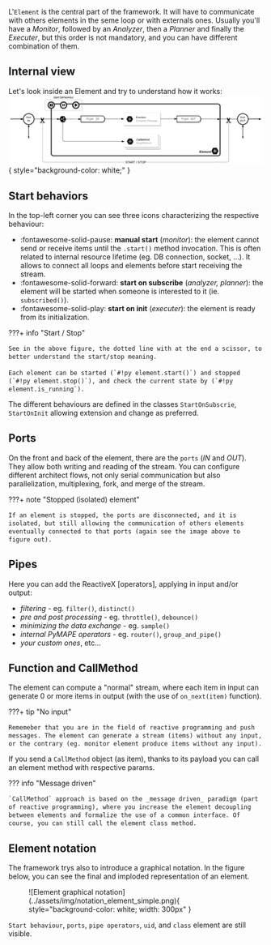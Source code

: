 L'`Element` is the central part of the framework. It will have to communicate with others elements in the seme loop or with externals ones. Usually you'll have a _Monitor_, followed by an _Analyzer_, then a _Planner_ and finally the _Executer_, but this order is not mandatory, and you can have different combination of them. 

## Internal view

Let's look inside an Element and try to understand how it works:
![Element exploded](../assets/img/notation_element_exploded.png){ style="background-color: white;" }

## Start behaviors

In the top-left corner you can see three icons characterizing the respective behaviour:

* :fontawesome-solid-pause: __manual start__ (_monitor_): the element cannot send or receive items until the `.start()` method invocation. This is often related to internal resource lifetime (eg. DB connection, socket, ...). It allows to connect all loops and elements before start receiving the stream.
* :fontawesome-solid-forward: __start on subscribe__ (_analyzer, planner_): the element will be started when someone is interested to it (ie. `subscribed()`).
* :fontawesome-solid-play: __start on init__ (_executer_): the element is ready from its initialization.

???+ info "Start / Stop"
    
    See in the above figure, the dotted line with at the end a scissor, to better understand the start/stop meaning.

    Each element can be started (`#!py element.start()`) and stopped (`#!py element.stop()`), and check the current state by (`#!py element.is_running`).


The different behaviours are defined in the classes `StartOnSubscrie`, `StartOnInit` allowing extension and change as preferred.

## Ports

On the front and back of the element, there are the `ports` (_IN_ and _OUT_). They allow both writing and reading of the stream. You can configure different architect flows, not only serial communication but also parallelization, multiplexing, fork, and merge of the stream.

???+ note "Stopped (isolated) element"    

    If an element is stopped, the ports are disconnected, and it is isolated, but still allowing the communication of others elements eventually connected to that ports (again see the image above to figure out).

## Pipes

Here you can add the ReactiveX [operators], applying in input and/or output:

* _filtering_ - eg. `filter()`, `distinct()`
* _pre and post processing_ - eg. `throttle()`, `debounce()`
* _minimizing the data exchange_ - eg. `sample()`
* _internal PyMAPE operators_ - eg. `router()`, `group_and_pipe()`
* _your custom ones_, etc...

## Function and CallMethod

The element can compute a "normal" stream, where each item in input can generate 0 or more items in output (with the use of `on_next(item)` function). 

???+ tip "No input"

    Rememeber that you are in the field of reactive programming and push messages. The element can generate a stream (items) without any input, or the contrary (eg. monitor element produce items without any input).

If you send a `CallMethod` object (as item), thanks to its payload you can call an element method with respective params. 

??? info "Message driven"

    `CallMethod` approach is based on the _message driven_ paradigm (part of reactive programming), where you increase the element decoupling between elements and formalize the use of a common interface. Of course, you can still call the element class method.

## Element notation

The framework trys also to introduce a graphical notation. In the figure below, you can see the final and imploded representation of an element.   

<figure markdown>
![Element graphical notation](../assets/img/notation_element_simple.png){ style="background-color: white; width: 300px" }
</figure>

`Start behaviour`, `ports`, `pipe operators`, `uid`, and `class` element are still visible.
